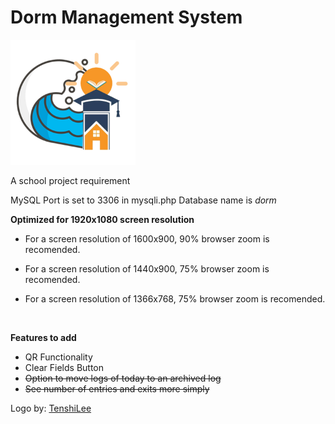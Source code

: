 # Dorm Management System
<img src="logo.png" width=200px>

A school project requirement

MySQL Port is set to 3306 in mysqli.php
Database name is <i>dorm</i>

<b>Optimized for 1920x1080 screen resolution</b><br>

* For a screen resolution of 1600x900, 90% browser zoom is recomended.

* For a screen resolution of 1440x900, 75% browser zoom is recomended.

* For a screen resolution of 1366x768, 75% browser zoom is recomended.

<br>

<b>Features to add</b><br>
* QR Functionality
* Clear Fields Button
* ~~Option to move logs of today to an archived log~~
* ~~See number of entries and exits more simply~~

Logo by: [TenshiLee](https://www.facebook.com/TenshiLEEkazashimo)